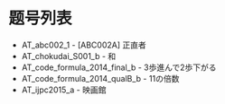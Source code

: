 # 题号列表

- AT_abc002_1 - [ABC002A] 正直者
- AT_chokudai_S001_b - 和
- AT_code_formula_2014_final_b - 3歩進んで2歩下がる
- AT_code_formula_2014_qualB_b - 11の倍数
- AT_ijpc2015_a - 映画館
